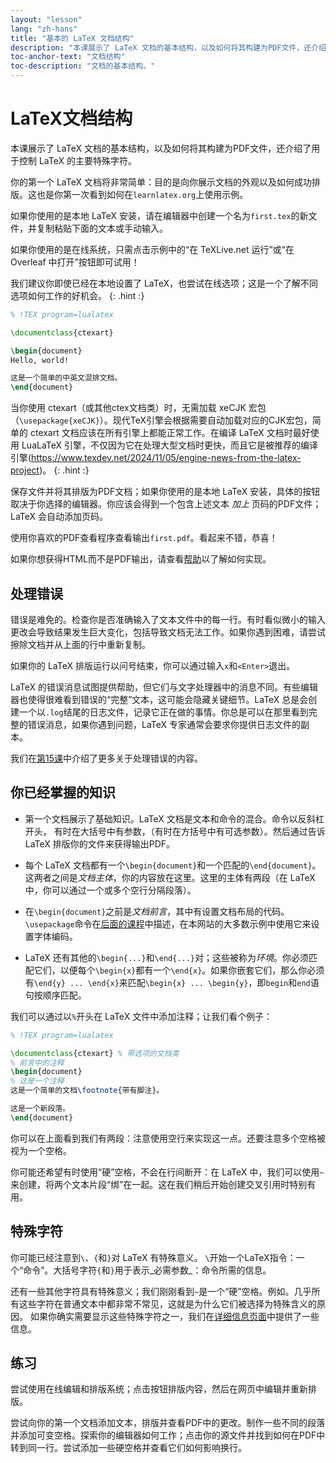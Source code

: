 ```yaml
---
layout: "lesson"
lang: "zh-hans"
title: "基本的 LaTeX 文档结构"
description: "本课展示了 LaTeX 文档的基本结构，以及如何将其构建为PDF文件，还介绍了用于控制 LaTeX 的主要特殊字符。"
toc-anchor-text: "文档结构"
toc-description: "文档的基本结构。"
---
```


# LaTeX文档结构

<span
  class="summary">本课展示了 LaTeX 文档的基本结构，以及如何将其构建为PDF文件，还介绍了用于控制 LaTeX 的主要特殊字符。</span>

你的第一个 LaTeX 文档将非常简单：目的是向你展示文档的外观以及如何成功排版。这也是你第一次看到如何在`learnlatex.org`上使用示例。

如果你使用的是本地 LaTeX 安装，请在编辑器中创建一个名为`first.tex`的新文件，并复制粘贴下面的文本或手动输入。

如果你使用的是在线系统，只需点击示例中的“在 TeXLive.net 运行”或“在 Overleaf 中打开”按钮即可试用！

我们建议你即使已经在本地设置了 LaTeX，也尝试在线选项；这是一个了解不同选项如何工作的好机会。
{: .hint :}

```latex
% !TEX program=lualatex

\documentclass{ctexart}

\begin{document}
Hello, world!

这是一个简单的中英文混排文档。
\end{document}
```

当你使用 ctexart（或其他ctex文档类）时，无需加载 xeCJK 宏包（`\usepackage{xeCJK}`）。现代TeX引擎会根据需要自动加载对应的CJK宏包，简单的 ctexart 文档应该在所有引擎上都能正常工作。在编译 LaTeX 文档时最好使用 LuaLaTeX 引擎，不仅因为它在处理大型文档时更快，而且它是被推荐的编译引擎(<https://www.texdev.net/2024/11/05/engine-news-from-the-latex-project>)。
{: .hint :}

保存文件并将其排版为PDF文档；如果你使用的是本地 LaTeX 安装，具体的按钮取决于你选择的编辑器。你应该会得到一个包含上述文本 _加上_ 页码的PDF文件；LaTeX 会自动添加页码。

使用你喜欢的PDF查看程序查看输出`first.pdf`。看起来不错，恭喜！

如果你想获得HTML而不是PDF输出，请查看[帮助](./help)以了解如何实现。

## 处理错误

错误是难免的。检查你是否准确输入了文本文件中的每一行。有时看似微小的输入更改会导致结果发生巨大变化，包括导致文档无法工作。如果你遇到困难，请尝试擦除文档并从上面的行中重新复制。

如果你的 LaTeX 排版运行以问号结束，你可以通过输入`x`和`<Enter>`退出。

LaTeX 的错误消息试图提供帮助，但它们与文字处理器中的消息不同。有些编辑器也使得很难看到错误的“完整”文本，这可能会隐藏关键细节。LaTeX 总是会创建一个以`.log`结尾的日志文件，记录它正在做的事情。你总是可以在那里看到完整的错误消息，如果你遇到问题，LaTeX 专家通常会要求你提供日志文件的副本。

我们在[第15课](./lesson-15)中介绍了更多关于处理错误的内容。

## 你已经掌握的知识

- 第一个文档展示了基础知识。LaTeX 文档是文本和命令的混合。命令以反斜杠开头， 有时在大括号中有参数，（有时在方括号中有可选参数）。然后通过告诉 LaTeX 排版你的文件来获得输出PDF。

- 每个 LaTeX 文档都有一个`\begin{document}`和一个匹配的`\end{document}`。这两者之间是*文档主体*，你的内容放在这里。这里的主体有两段（在 LaTeX 中，你可以通过一个或多个空行分隔段落）。
- 在`\begin{document}`之前是*文档前言*，其中有设置文档布局的代码。`\usepackage`命令在[后面的课程](lesson-06)中描述，在本网站的大多数示例中使用它来设置字体编码。

- LaTeX 还有其他的`\begin{...}`和`\end{...}`对；这些被称为*环境*。你必须匹配它们，以便每个`\begin{x}`都有一个`\end{x}`。如果你嵌套它们，那么你必须有`\end{y} ... \end{x}`来匹配`\begin{x} ... \begin{y}`，即`begin`和`end`语句按顺序匹配。

我们可以通过以`%`开头在 LaTeX 文件中添加注释；让我们看个例子：

```latex
% !TEX program=lualatex

\documentclass{ctexart} % 带选项的文档类
% 前言中的注释
\begin{document}
% 这是一个注释
这是一个简单的文档\footnote{带有脚注}。

这是一个新段落。
\end{document}
```

你可以在上面看到我们有两段：注意使用空行来实现这一点。还要注意多个空格被视为一个空格。

你可能还希望有时使用“硬”空格，不会在行间断开：在 LaTeX 中，我们可以使用`~`来创建，将两个文本片段“绑”在一起。这在我们稍后开始创建交叉引用时特别有用。

## 特殊字符

你可能已经注意到``\``、`{`和`}`对 LaTeX 有特殊意义。
``\``开始一个LaTeX指令：一个“命令”。大括号字符`{`和`}`用于表示_必需参数_：命令所需的信息。

还有一些其他字符具有特殊意义；我们刚刚看到`~`是一个“硬”空格。例如。几乎所有这些字符在普通文本中都非常不常见，这就是为什么它们被选择为特殊含义的原因。
如果你确实需要显示这些特殊字符之一，我们在[详细信息页面](more-03)中提供了一些信息。

## 练习

尝试使用在线编辑和排版系统；点击按钮排版内容，然后在网页中编辑并重新排版。

尝试向你的第一个文档添加文本，排版并查看PDF中的更改。制作一些不同的段落并添加可变空格。探索你的编辑器如何工作；点击你的源文件并找到如何在PDF中转到同一行。尝试添加一些硬空格并查看它们如何影响换行。
